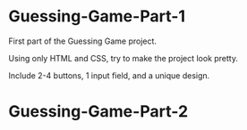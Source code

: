 # Guessing-Game-Part-1
First part of the Guessing Game project.

Using only HTML and CSS, try to make the project look pretty.

Include 2-4 buttons, 1 input field, and a unique design.
# Guessing-Game-Part-2
